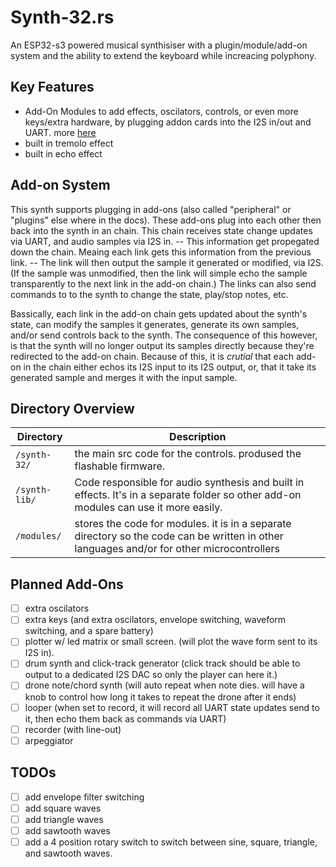 # Synth-32.rs

An ESP32-s3 powered musical synthisiser with a plugin/module/add-on system and the ability to extend the keyboard while increacing polyphony.

## Key Features

- Add-On Modules to add effects, oscilators, controls, or even more keys/extra hardware, by plugging addon cards into the I2S in/out and UART. more [here](#add-on-system)
- built in tremolo effect
- built in echo effect

## Add-on System

This synth supports plugging in add-ons (also called "peripheral" or "plugins" else where in the docs). These add-ons plug into each other then back into the synth in an chain. This chain receives state change updates via UART, and audio samples via I2S in. -- This information get propegated down the chain. Meaing each link gets this information from the previous link. -- The link will then output the sample it generated or modified, via I2S. (If the sample was unmodified, then the link will simple echo the sample transparently to the next link in the add-on chain.) The links can also send commands to to the synth to change the state, play/stop notes, etc.

Bassically, each link in the add-on chain gets updated about the synth's state, can modify the samples it generates, generate its own samples, and/or send controls back to the synth. The consequence of this however, is that the synth will no longer output its samples directly because they're redirected to the add-on chain. Because of this, it is _crutial_ that each add-on in the chain either echos its I2S input to its I2S output, or, that it take its generated sample and merges it with the input sample.

## Directory Overview

| **Directory** | **Description**                                                                                                                            |
| ------------- | ------------------------------------------------------------------------------------------------------------------------------------------ |
| `/synth-32/`  | the main src code for the controls. prodused the flashable firmware.                                                                       |
| `/synth-lib/` | Code responsible for audio synthesis and built in effects. It's in a separate folder so other add-on modules can use it more easily.       |
| `/modules/`   | stores the code for modules. it is in a separate directory so the code can be written in other languages and/or for other microcontrollers |

## Planned Add-Ons

- [ ] extra oscilators
- [ ] extra keys (and extra oscilators, envelope switching, waveform switching, and a spare battery)
- [ ] plotter w/ led matrix or small screen. (will plot the wave form sent to its I2S in).
- [ ] drum synth and click-track generator (click track should be able to output to a dedicated I2S DAC so only the player can here it.)
- [ ] drone note/chord synth (will auto repeat when note dies. will have a knob to control how long it takes to repeat the drone after it ends)
- [ ] looper (when set to record, it will record all UART state updates send to it, then echo them back as commands via UART)
- [ ] recorder (with line-out)
- [ ] arpeggiator

## TODOs

- [ ] add envelope filter switching
- [ ] add square waves
- [ ] add triangle waves
- [ ] add sawtooth waves
- [ ] add a 4 position rotary switch to switch between sine, square, triangle, and sawtooth waves.
